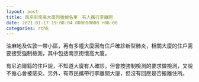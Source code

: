 ```yaml
---
layout: post
title: 南京街懷高大廈列強檢名單　有人攜行李離開
date: 2021-01-17 19:08:04.000000000 +08:00
categories: rthk
---
```


油麻地及佐敦一帶小區，再有多幢大廈因有住戶確診新型肺炎，相關大廈的住戶需要接受強制檢測，其中包括南京街懷高大廈。

有尼泊爾籍的住戶說，不知道大廈有人確診，但會按強制檢測的要求做檢測，又說不擔心會被感染。另外，有市民攜帶行李離開大廈，但沒有回應是否搬離住所。

